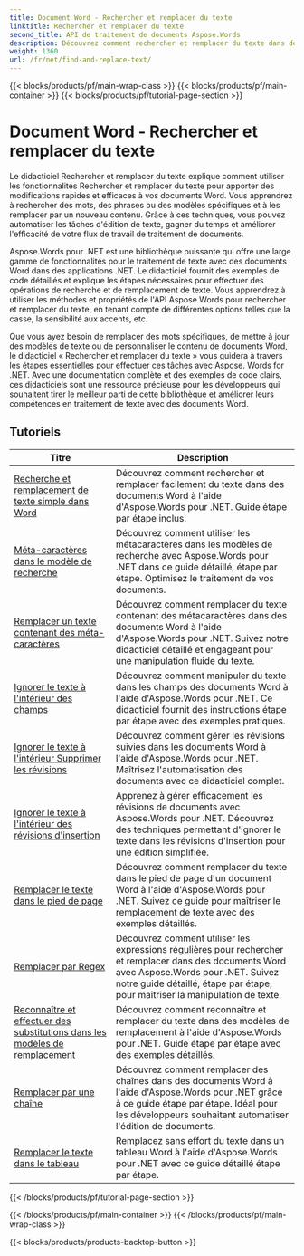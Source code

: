 ```yaml
---
title: Document Word - Rechercher et remplacer du texte
linktitle: Rechercher et remplacer du texte
second_title: API de traitement de documents Aspose.Words
description: Découvrez comment rechercher et remplacer du texte dans des documents Word à l'aide d'Aspose.Words pour .NET. Les didacticiels vous montrent comment effectuer des recherches de texte précises, y compris des options de recherche avancées.
weight: 1360
url: /fr/net/find-and-replace-text/
---
```


{{< blocks/products/pf/main-wrap-class >}}
{{< blocks/products/pf/main-container >}}
{{< blocks/products/pf/tutorial-page-section >}}

# Document Word - Rechercher et remplacer du texte

Le didacticiel Rechercher et remplacer du texte explique comment utiliser les fonctionnalités Rechercher et remplacer du texte pour apporter des modifications rapides et efficaces à vos documents Word. Vous apprendrez à rechercher des mots, des phrases ou des modèles spécifiques et à les remplacer par un nouveau contenu. Grâce à ces techniques, vous pouvez automatiser les tâches d'édition de texte, gagner du temps et améliorer l'efficacité de votre flux de travail de traitement de documents.

Aspose.Words pour .NET est une bibliothèque puissante qui offre une large gamme de fonctionnalités pour le traitement de texte avec des documents Word dans des applications .NET. Le didacticiel fournit des exemples de code détaillés et explique les étapes nécessaires pour effectuer des opérations de recherche et de remplacement de texte. Vous apprendrez à utiliser les méthodes et propriétés de l'API Aspose.Words pour rechercher et remplacer du texte, en tenant compte de différentes options telles que la casse, la sensibilité aux accents, etc.

Que vous ayez besoin de remplacer des mots spécifiques, de mettre à jour des modèles de texte ou de personnaliser le contenu de documents Word, le didacticiel « Rechercher et remplacer du texte » vous guidera à travers les étapes essentielles pour effectuer ces tâches avec Aspose. Words for .NET. Avec une documentation complète et des exemples de code clairs, ces didacticiels sont une ressource précieuse pour les développeurs qui souhaitent tirer le meilleur parti de cette bibliothèque et améliorer leurs compétences en traitement de texte avec des documents Word.

 ## Tutoriels
| Titre | Description |
| --- | --- |
| [Recherche et remplacement de texte simple dans Word](./simple-find-replace/) | Découvrez comment rechercher et remplacer facilement du texte dans des documents Word à l'aide d'Aspose.Words pour .NET. Guide étape par étape inclus. |
| [Méta-caractères dans le modèle de recherche](./meta-characters-in-search-pattern/) | Découvrez comment utiliser les métacaractères dans les modèles de recherche avec Aspose.Words pour .NET dans ce guide détaillé, étape par étape. Optimisez le traitement de vos documents. |
| [Remplacer un texte contenant des méta-caractères](./replace-text-containing-meta-characters/) | Découvrez comment remplacer du texte contenant des métacaractères dans des documents Word à l'aide d'Aspose.Words pour .NET. Suivez notre didacticiel détaillé et engageant pour une manipulation fluide du texte. |
| [Ignorer le texte à l'intérieur des champs](./ignore-text-inside-fields/) | Découvrez comment manipuler du texte dans les champs des documents Word à l'aide d'Aspose.Words pour .NET. Ce didacticiel fournit des instructions étape par étape avec des exemples pratiques. |
| [Ignorer le texte à l'intérieur Supprimer les révisions](./ignore-text-inside-delete-revisions/) | Découvrez comment gérer les révisions suivies dans les documents Word à l'aide d'Aspose.Words pour .NET. Maîtrisez l'automatisation des documents avec ce didacticiel complet. |
| [Ignorer le texte à l'intérieur des révisions d'insertion](./ignore-text-inside-insert-revisions/) | Apprenez à gérer efficacement les révisions de documents avec Aspose.Words pour .NET. Découvrez des techniques permettant d'ignorer le texte dans les révisions d'insertion pour une édition simplifiée. |
| [Remplacer le texte dans le pied de page](./replace-text-in-footer/) | Découvrez comment remplacer du texte dans le pied de page d'un document Word à l'aide d'Aspose.Words pour .NET. Suivez ce guide pour maîtriser le remplacement de texte avec des exemples détaillés. |
| [Remplacer par Regex](./replace-with-regex/) | Découvrez comment utiliser les expressions régulières pour rechercher et remplacer dans des documents Word avec Aspose.Words pour .NET. Suivez notre guide détaillé, étape par étape, pour maîtriser la manipulation de texte. |
| [Reconnaître et effectuer des substitutions dans les modèles de remplacement](./recognize-and-substitutions-within-replacement-patterns/) | Découvrez comment reconnaître et remplacer du texte dans des modèles de remplacement à l'aide d'Aspose.Words pour .NET. Guide étape par étape avec des exemples détaillés. |
| [Remplacer par une chaîne](./replace-with-string/) | Découvrez comment remplacer des chaînes dans des documents Word à l'aide d'Aspose.Words pour .NET grâce à ce guide étape par étape. Idéal pour les développeurs souhaitant automatiser l'édition de documents. |
| [Remplacer le texte dans le tableau](./replace-text-in-table/) | Remplacez sans effort du texte dans un tableau Word à l'aide d'Aspose.Words pour .NET avec ce guide détaillé étape par étape. |
{{< /blocks/products/pf/tutorial-page-section >}}

{{< /blocks/products/pf/main-container >}}
{{< /blocks/products/pf/main-wrap-class >}}

{{< blocks/products/products-backtop-button >}}
